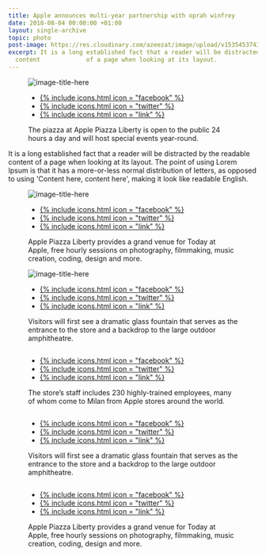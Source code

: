 ```yaml
---
title: Apple announces multi-year partnership with oprah winfrey
date: 2018-08-04 00:00:00 +01:00
layout: single-archive
topic: photo
post-image: https://res.cloudinary.com/azeezat/image/upload/v1535453743/newsroom/bg3.jpg
excerpt: It is a long established fact that a reader will be distracted by the readable
  content             of a page when looking at its layout.
---
```


<figure>
        <img src="https://res.cloudinary.com/azeezat/image/upload/v1535465976/apple-piazza-liberty4.jpg" alt="image-title-here">
                <div>
            <ul>
                <li> <a href=""> {% include icons.html icon = "facebook" %}</a> </li>
                <li> <a href="">{% include icons.html icon = "twitter" %}</a> </li>
                <li> <a href="">{% include icons.html icon = "link" %}</a> </li>
            </ul>
        </div>
        <figcaption>
            The piazza at Apple Piazza Liberty is open to the public 24 hours a day and will            host special events year-round. 
        </figcaption>
    </figure>

It is a long established fact that a reader will be distracted by the readable content of a page when looking at its layout. The point of using Lorem Ipsum is that it has a more-or-less normal distribution of letters, as opposed to using 'Content here, content here', making it look like readable English. 

<figure>
        <img src="https://res.cloudinary.com/azeezat/image/upload/v1535453312/newsroom/apple-piazza-liberty3.jpg" alt="image-title-here">
                <div>
            <ul>
                <li> <a href=""> {% include icons.html icon = "facebook" %}</a> </li>
                <li> <a href="">{% include icons.html icon = "twitter" %}</a> </li>
                <li> <a href="">{% include icons.html icon = "link" %}</a> </li>
            </ul>
        </div>
        <figcaption>
        Apple Piazza Liberty provides a grand venue for Today at Apple, free hourly sessions on photography, filmmaking, music creation, coding, design and more. 
        </figcaption>
    </figure>

<figure>
        <img src="https://res.cloudinary.com/azeezat/image/upload/v1535453122/newsroom/apple-piazza-liberty2.jpg" alt="image-title-here">
                <div>
            <ul>
                <li> <a href=""> {% include icons.html icon = "facebook" %}</a> </li>
                <li> <a href="">{% include icons.html icon = "twitter" %}</a> </li>
                <li> <a href="">{% include icons.html icon = "link" %}</a> </li>
            </ul>
        </div>
        <figcaption>
        Visitors will first see a dramatic glass fountain that serves as the entrance to the store and a backdrop to the large outdoor amphitheatre. 
        </figcaption>
    </figure>

<figure>
        <img src="https://res.cloudinary.com/azeezat/image/upload/v1535453312/newsroom/apple-piazza-liberty3.jpg" alt="">
                <div>
            <ul>
                <li> <a href=""> {% include icons.html icon = "facebook" %}</a> </li>
                <li> <a href="">{% include icons.html icon = "twitter" %}</a> </li>
                <li> <a href="">{% include icons.html icon = "link" %}</a> </li>
            </ul>
        </div>
        <figcaption>
        The store’s staff includes 230 highly-trained employees, many of whom come to Milan from Apple stores around the world.
        </figcaption>
    </figure>

<figure>
        <img src="/uploads/post-image/apple-piazza-liberty2.jpg" alt="">
                <div>
            <ul>
                <li> <a href=""> {% include icons.html icon = "facebook" %}</a> </li>
                <li> <a href="">{% include icons.html icon = "twitter" %}</a> </li>
                <li> <a href="">{% include icons.html icon = "link" %}</a> </li>
            </ul>
        </div>
        <figcaption>
        Visitors will first see a dramatic glass fountain that serves as the entrance to the store and a backdrop to the large outdoor amphitheatre. 
        </figcaption>
    </figure>

<figure>
        <img src="https://res.cloudinary.com/azeezat/image/upload/v1535452789/newsroom/apple-piazza-liberty1.jpg" alt="">
                <div>
            <ul>
                <li> <a href=""> {% include icons.html icon = "facebook" %}</a> </li>
                <li> <a href="">{% include icons.html icon = "twitter" %}</a> </li>
                <li> <a href="">{% include icons.html icon = "link" %}</a> </li>
            </ul>
        </div>
        <figcaption>
        Apple Piazza Liberty provides a grand venue for Today at Apple, free hourly sessions on photography, filmmaking, music creation, coding, design and more. 
        </figcaption>
    </figure>